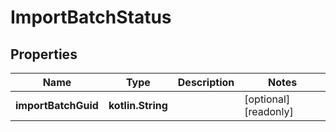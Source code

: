 
# ImportBatchStatus

## Properties
Name | Type | Description | Notes
------------ | ------------- | ------------- | -------------
**importBatchGuid** | **kotlin.String** |  |  [optional] [readonly]




